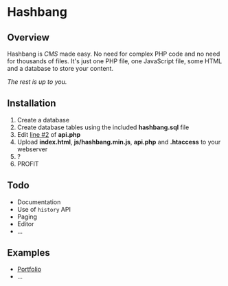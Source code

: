 Hashbang
========

Overview
--------

Hashbang is *CMS* made easy. No need for complex PHP code and no need
for thousands of files. It's just one PHP file, one JavaScript file,
some HTML and a database to store your content.

*The rest is up to you.*

Installation
------------

1. Create a database
2. Create database tables using the included **hashbang.sql** file
2. Edit [line #2](https://github.com/k3min/hashbang/blob/master/api.php#L2) of **api.php**
3. Upload **index.html**, **js/hashbang.min.js**, **api.php** and **.htaccess** to your webserver
4. ?
5. PROFIT

Todo
----
- Documentation
- Use of `history` API
- Paging
- Editor
- ...

Examples
--------

- [Portfolio](http://k3min.eu/)
- ...